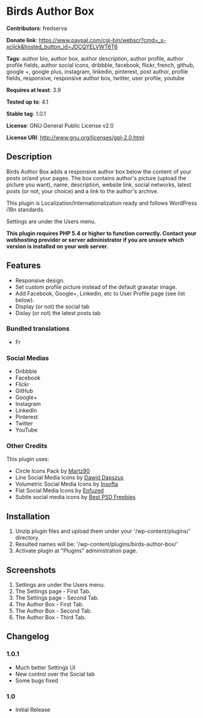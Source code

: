 # Birds Author Box #

**Contributors**: fredserva

**Donate link**: https://www.paypal.com/cgi-bin/webscr?cmd=_s-xclick&hosted_button_id=JDCQYELVWT6T6

**Tags**: author bio, author box, author description, author profile, author profile fields, author social icons, dribbble, facebook, flickr, french, github, google +, google plus, instagram, linkedin, pinterest, post author, profile fields, responsive, responsive author box, twitter, user profile, youtube

**Requires at least**: 3.9

**Tested up to**: 4.1

**Stable tag**: 1.0.1

**License**: GNU General Public License v2.0

**License URI**: http://www.gnu.org/licenses/gpl-2.0.html



## Description ##

Birds Author Box adds a responsive author box below the content of your posts or/and your pages. The box contains author's picture (upload the picture you want), name, description, website link, social networks, latest posts (or not, your choice) and a link to the author's archive.

This plugin is Localization/Internationalization ready and follows WordPress i18n standards.

Settings are under the Users menu.

**This plugin requires PHP 5.4 or higher to function correctly. Contact your webhosting provider or server administrator if you are unsure which version is installed on your web server.**

## Features ##
* Responsive design.
* Set custom profile picture instead of the default gravatar image.
* Add Facebook, Google+, Linkedin, etc to User Profile page (see list below).
* Display (or not) the social tab
* Dislay (or not) the latest posts tab

### Bundled translations ###
* Fr

### Social Medias ###
* Dribbble
* Facebook
* Flickr
* GitHub
* Google+
* Instagram
* LinkedIn
* Pinterest
* Twitter
* YouTube


### Other Credits ###
This plugin uses:

* Circle Icons Pack by <a href="https://creativemarket.com/Martz90/6121-Circle-Icons-Full-Pack" target="_blank">Martz90</a>
* Line Social Media Icons by <a href="https://dribbble.com/shots/1209419-20-Social-Media-Icons-Freebie" target="_blank">Dawid Dapszus</a>
* Volumetric Social Media Icons by <a href="http://www.softicons.com/social-media-icons/volumetric-social-media-icons-by-softicons.com" target="_blank">Insofta</a>
* Flat Social Media Icons by <a href="http://enfuzed.com/free-flat-social-media-icons/" target="_blank">Enfuzed</a>
* Subtle social media icons by <a href="http://www.bestpsdfreebies.com/freebie/45-subtle-social-icons/" target="_blank">Best PSD Freebies</a>


## Installation ##

1. Unzip plugin files and upload them under your '/wp-content/plugins/' directory.
2. Resulted names will be: '/wp-content/plugins/birds-author-box/'
3. Activate plugin at "Plugins" administration page.



## Screenshots ##

1. Settings are under the Users menu.
2. The Settings page - First Tab.
3. The Settings page - Second Tab.
4. The Author Box - First Tab.
5. The Author Box - Second Tab.
6. The Author Box - Third Tab.

## Changelog ##
### 1.0.1 ###
* Much better Settings UI
* New control over the Social tab
* Some bugs fixed

### 1.0 ###
* Initial Release
